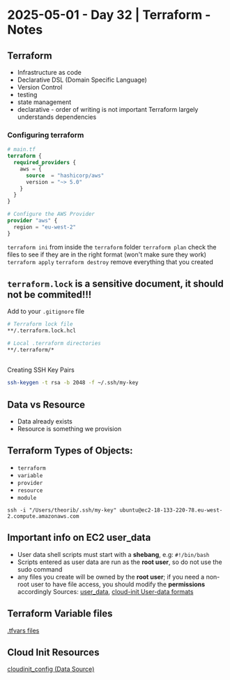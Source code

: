 # 2025-05-01 - Day 32 | Terraform - Notes
## Terraform
- Infrastructure as code
- Declarative DSL (Domain Specific Language)
- Version Control
- testing
- state management
- declarative - order of writing is not important Terraform largely understands dependencies

### Configuring terraform
```terraform
# main.tf
terraform {
  required_providers {
    aws = {
      source  = "hashicorp/aws"
      version = "~> 5.0"
    }
  }
}

# Configure the AWS Provider
provider "aws" {
  region = "eu-west-2"
}
```

`terraform ini` from inside the `terraform` folder
`terraform plan` check the files to see if they are in the right format (won't make sure they work)
`terraform apply` 
`terraform destroy` remove everything that you created


## `terraform.lock` is a sensitive document, it should not be commited!!!
Add to your `.gitignore` file
```bash
# Terraform lock file
**/.terraform.lock.hcl

# Local .terraform directories
**/.terraform/*
```

##
Creating SSH Key Pairs
```bash
ssh-keygen -t rsa -b 2048 -f ~/.ssh/my-key
```

## Data vs Resource
- Data already exists
- Resource is something we provision

## Terraform Types of Objects:
- `terraform`
- `variable`
- `provider`
- `resource` 
- `module` 


`ssh -i "/Users/theorib/.ssh/my-key" ubuntu@ec2-18-133-220-78.eu-west-2.compute.amazonaws.com`

## Important info on EC2 user_data
- User data shell scripts must start with a **shebang**, e.g: `#!/bin/bash`
- Scripts entered as user data are run as the **root user**, so do not use the sudo command
- any files you create will be owned by the **root user**; if you need a non-root user to have file access, you should modify the **permissions** accordingly
Sources: [user_data](https://docs.aws.amazon.com/AWSEC2/latest/UserGuide/user-data.html#user-data-shell-scripts), [cloud-init User-data formats](https://cloudinit.readthedocs.io/en/latest/explanation/format.html#mime-multi-part-archive)


## Terraform Variable files
[.tfvars files](https://developer.hashicorp.com/terraform/language/values/variables#variable-definitions-tfvars-files)

## Cloud Init Resources
[cloudinit_config (Data Source)](https://registry.terraform.io/providers/hashicorp/cloudinit/latest/docs/data-sources/config)